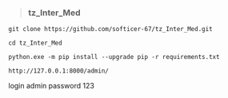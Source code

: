 > ### tz_Inter_Med

```
git clone https://github.com/softicer-67/tz_Inter_Med.git
```
```
cd tz_Inter_Med
```
```
python.exe -m pip install --upgrade pip -r requirements.txt
```
```
http://127.0.0.1:8000/admin/
```
login admin
password 123

